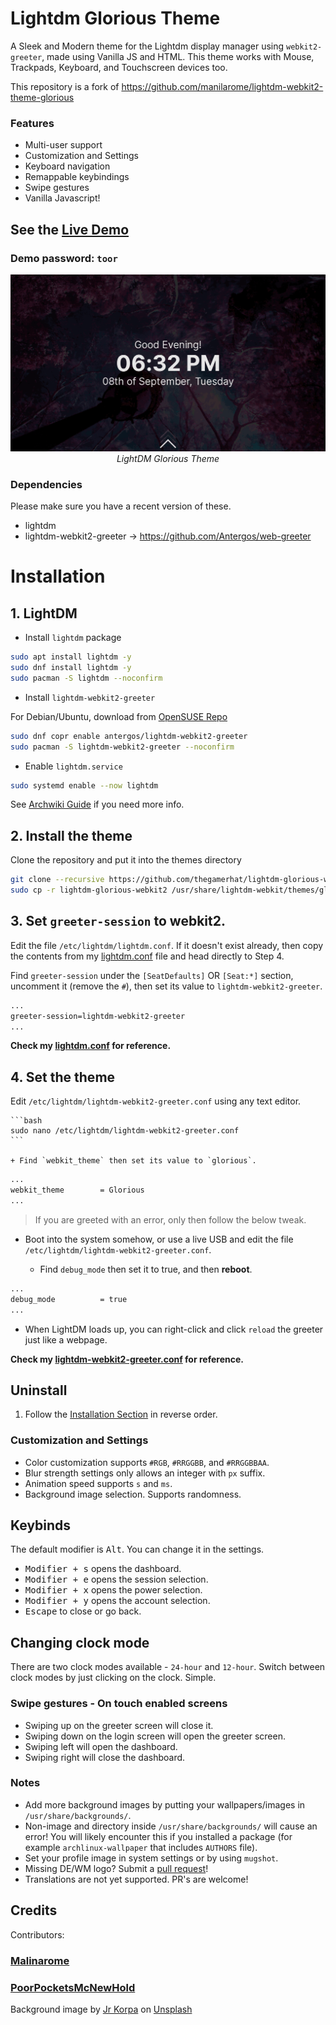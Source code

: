 # Lightdm Glorious Theme

A Sleek and Modern theme for the Lightdm display manager using `webkit2-greeter`, made using Vanilla JS and HTML.
This theme works with Mouse, Trackpads, Keyboard, and Touchscreen devices too.

This repository is a fork of https://github.com/manilarome/lightdm-webkit2-theme-glorious

### Features

+ Multi-user support
+ Customization and Settings
+ Keyboard navigation
+ Remappable keybindings
+ Swipe gestures
+ Vanilla Javascript!

## See the [Live Demo](https://thegamerhat.github.io/lightdm-glorious-webkit2/)

### Demo password: `toor`

<p align='center'><img alt='glorious' src='glorious.gif'/><br/><i>LightDM Glorious Theme</i></p>

### Dependencies

Please make sure you have a recent version of these.

+ lightdm
+ lightdm-webkit2-greeter -> https://github.com/Antergos/web-greeter

# Installation

## 1. LightDM  

  + Install `lightdm` package

  ```bash
  sudo apt install lightdm -y
  sudo dnf install lightdm -y
  sudo pacman -S lightdm --noconfirm
  ```

  + Install `lightdm-webkit2-greeter`

  For Debian/Ubuntu, download from [OpenSUSE Repo](https://software.opensuse.org/download.html?project=home:antergos&package=lightdm-webkit2-greeter)
  
  ```bash
  sudo dnf copr enable antergos/lightdm-webkit2-greeter
  sudo pacman -S lightdm-webkit2-greeter --noconfirm
  ```

  + Enable `lightdm.service` 

  ```bash
  sudo systemd enable --now lightdm
  ```

See [Archwiki Guide](https://wiki.archlinux.org/index.php/LightDM) if you need more info.

## 2. Install the theme

   Clone the repository and put it into the themes directory

  ```bash
  git clone --recursive https://github.com/thegamerhat/lightdm-glorious-webkit2
  sudo cp -r lightdm-glorious-webkit2 /usr/share/lightdm-webkit/themes/glorious
  ```

## 3. Set `greeter-session` to webkit2.

  Edit the file `/etc/lightdm/lightdm.conf`. If it doesn't exist already, then copy the contents from my [lightdm.conf](assets/lightdm.conf) file and head directly to Step 4.

  Find `greeter-session` under the `[SeatDefaults]` OR `[Seat:*]` section, uncomment it (remove the `#`), then set its value to `lightdm-webkit2-greeter`.

  ```bash
  ...
  greeter-session=lightdm-webkit2-greeter
  ...
  ```

  **Check my [lightdm.conf](assets/lightdm.conf) for reference.**

## 4. Set the theme

Edit `/etc/lightdm/lightdm-webkit2-greeter.conf` using any text editor.

	```bash
	sudo nano /etc/lightdm/lightdm-webkit2-greeter.conf
	```

	+ Find `webkit_theme` then set its value to `glorious`.

  ```bash
  ...
  webkit_theme        = Glorious
  ...
  ```

  > If you are greeted with an error, only then follow the below tweak.

  + Boot into the system somehow, or use a live USB and edit the file `/etc/lightdm/lightdm-webkit2-greeter.conf`.

	+ Find `debug_mode` then set it to true, and then **reboot**.
  
  ```bash
  ...
  debug_mode          = true
  ...
  ```
  
  + When LightDM loads up, you can right-click and click `reload` the greeter just like a webpage.

  **Check my [lightdm-webkit2-greeter.conf](assets/lightdm-webkit2-greeter.conf) for reference.**

## Uninstall

1. Follow the [Installation Section](#installation) in reverse order.

### Customization and Settings

+ Color customization supports `#RGB`, `#RRGGBB`, and `#RRGGBBAA`.
+ Blur strength settings only allows an integer with `px` suffix.
+ Animation speed supports `s` and `ms`.
+ Background image selection. Supports randomness.

## Keybinds

The default modifier is <kbd>Alt</kbd>. You can change it in the settings.

+ <kbd>Modifier + s</kbd> opens the dashboard.
+ <kbd>Modifier + e</kbd> opens the session selection.
+ <kbd>Modifier + x</kbd> opens the power selection.
+ <kbd>Modifier + y</kbd> opens the account selection.
+ <kbd>Escape</kbd> to close or go back.

## Changing clock mode

There are two clock modes available - `24-hour` and `12-hour`. Switch between clock modes by just clicking on the clock. Simple.

### Swipe gestures - On touch enabled screens

+ Swiping up on the greeter screen will close it.
+ Swiping down on the login screen will open the greeter screen.
+ Swiping left will open the dashboard.
+ Swiping right will close the dashboard.

### Notes

+ Add more background images by putting your wallpapers/images in `/usr/share/backgrounds/`.
+ Non-image and directory inside `/usr/share/backgrounds/` will cause an error! You will likely encounter this if you installed a package (for example `archlinux-wallpaper` that includes `AUTHORS` file).
+ Set your profile image in system settings or by using `mugshot`.
+ Missing DE/WM logo? Submit a [pull request](https://github.com/thegamerhat/lightdm-glorious-webkit2/pulls)!
+ Translations are not yet supported. PR's are welcome!

## Credits

Contributors: 

### [Malinarome](https://github.com/manilarome)

### [PoorPocketsMcNewHold](https://github.com/PoorPocketsMcNewHold)

<span>Background image by <a href="https://unsplash.com/@korpa?utm_source=unsplash&amp;utm_medium=referral&amp;utm_content=creditCopyText">Jr Korpa</a> on <a href="https://unsplash.com/s/photos/cherry-blossoms-purple?utm_source=unsplash&amp;utm_medium=referral&amp;utm_content=creditCopyText">Unsplash</a></span>

